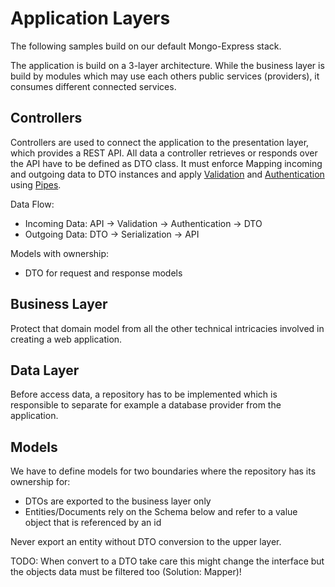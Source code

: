 # Application Layers

The following samples build on our default Mongo-Express stack.

The application is build on a 3-layer architecture. While the business layer is build by modules which may use each others public services (providers), it consumes different connected services.

## Controllers

Controllers are used to connect the application to the presentation layer, which provides a REST API. All data a controller retrieves or responds over the API have to be defined as DTO class. It must enforce Mapping incoming and outgoing data to DTO instances and apply [Validation](https://docs.nestjs.com/techniques/validation) and [Authentication]() using [Pipes](https://docs.nestjs.com/pipes).

Data Flow:
  - Incoming Data: API -> Validation -> Authentication -> DTO
  - Outgoing Data: DTO -> Serialization -> API

Models with ownership:
  - DTO for request and response models

## Business Layer

Protect that domain model from all the other technical intricacies involved in creating a web application.

## Data Layer

Before access data, a repository has to be implemented which is responsible to separate for example a database provider from the application.

## Models

We have to define models for two boundaries where the repository has its ownership for:
- DTOs are exported to the business layer only
- Entities/Documents rely on the Schema below and refer to a value object that is referenced by an id

Never export an entity without DTO conversion to the upper layer.

TODO: When convert to a DTO take care this might change the interface but the objects data must be filtered too (Solution: Mapper)! 
